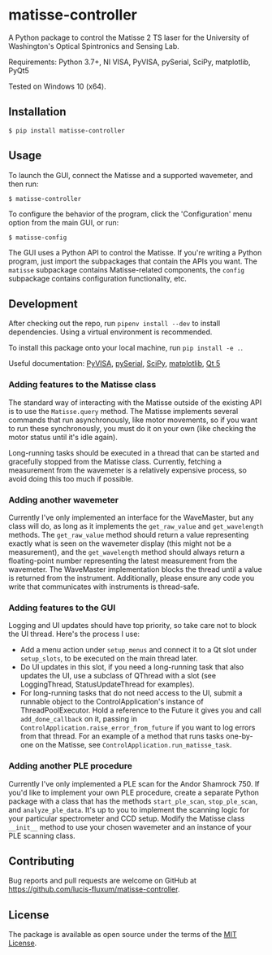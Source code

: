 # matisse-controller

A Python package to control the Matisse 2 TS laser for the University of Washington's Optical Spintronics and Sensing Lab.

Requirements: Python 3.7+, NI VISA, PyVISA, pySerial, SciPy, matplotlib, PyQt5

Tested on Windows 10 (x64).

## Installation

    $ pip install matisse-controller

## Usage

To launch the GUI, connect the Matisse and a supported wavemeter, and then run:

    $ matisse-controller

To configure the behavior of the program, click the 'Configuration' menu option from the main GUI, or run:

    $ matisse-config

The GUI uses a Python API to control the Matisse. If you're writing a Python program, just import the subpackages
that contain the APIs you want. The `matisse` subpackage contains Matisse-related components, the `config` subpackage
contains configuration functionality, etc.

## Development

After checking out the repo, run `pipenv install --dev` to install dependencies. Using a virtual environment is
recommended.

To install this package onto your local machine, run `pip install -e .`.

Useful documentation: [PyVISA](https://pyvisa.readthedocs.io/en/latest/introduction/index.html),
[pySerial](https://pythonhosted.org/pyserial/), [SciPy](https://docs.scipy.org/doc/scipy/reference/), 
[matplotlib](https://matplotlib.org/api/index.html), [Qt 5](https://doc.qt.io/qt-5/index.html)

### Adding features to the Matisse class
The standard way of interacting with the Matisse outside of the existing API is to use the `Matisse.query` method. The
Matisse implements several commands that run asynchronously, like motor movements, so if you want to run these
synchronously, you must do it on your own (like checking the motor status until it's idle again).

Long-running tasks should be executed in a thread that can be started and gracefully stopped from the Matisse class.
Currently, fetching a measurement from the wavemeter is a relatively expensive process, so avoid doing this too much if
possible.

### Adding another wavemeter
Currently I've only implemented an interface for the WaveMaster, but any class will do, as long as it implements the
`get_raw_value` and `get_wavelength` methods. The `get_raw_value` method should return a value representing exactly
what is seen on the wavemeter display (this might not be a measurement), and the `get_wavelength` method should always
return a floating-point number representing the latest measurement from the wavemeter. The WaveMaster implementation
blocks the thread until a value is returned from the instrument. Additionally, please ensure any code you write that
communicates with instruments is thread-safe.

### Adding features to the GUI
Logging and UI updates should have top priority, so take care not to block the UI thread. Here's the process I use:
- Add a menu action under `setup_menus` and connect it to a Qt slot under `setup_slots`, to be executed on the main
thread later.
- Do UI updates in this slot, if you need a long-running task that also updates the UI, use a subclass of QThread with a
slot (see LoggingThread, StatusUpdateThread for examples).
- For long-running tasks that do not need access to the UI, submit a runnable object to the ControlApplication's
instance of ThreadPoolExecutor. Hold a reference to the Future it gives you and call `add_done_callback` on it, passing
in `ControlApplication.raise_error_from_future` if you want to log errors from that thread. For an example of a method 
that runs tasks one-by-one on the Matisse, see `ControlApplication.run_matisse_task`.

### Adding another PLE procedure
Currently I've only implemented a PLE scan for the Andor Shamrock 750. If you'd like to implement your own PLE procedure,
create a separate Python package with a class that has the methods `start_ple_scan`, `stop_ple_scan`, and
`analyze_ple_data`. It's up to you to implement the scanning logic for your particular spectrometer and CCD setup.
Modify the Matisse class `__init__` method to use your chosen wavemeter and an instance of your PLE scanning class.

## Contributing

Bug reports and pull requests are welcome on GitHub at https://github.com/lucis-fluxum/matisse-controller.

## License

The package is available as open source under the terms of the [MIT License](http://opensource.org/licenses/MIT).
